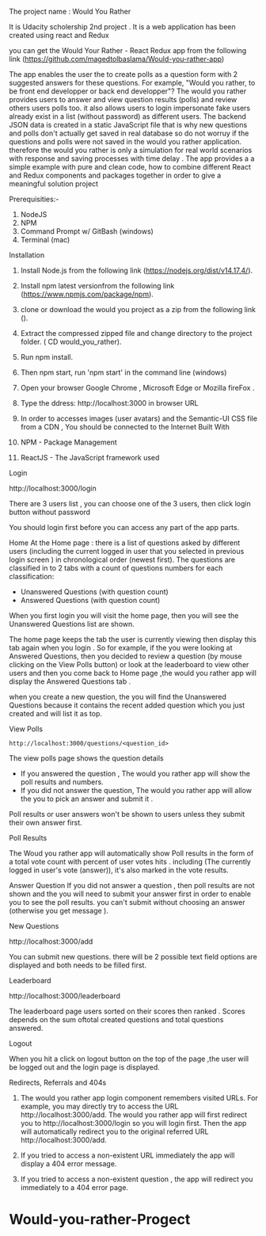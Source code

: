 The project name : Would You Rather

It is Udacity scholership 2nd project .
It is a web application has been created using react and Redux 


you can get the Would Your Rather - React Redux app from the following link (https://github.com/magedtolbaslama/Would-you-rather-app)

The app enables  the user the to create polls as a question form  with 2 suggested answers for these questions. For example, "Would you rather, to be front end developper or back end developper"? The would you rather provides  users to answer and view question results (polls) and review others users polls too. it also  allows users to login impersonate fake users already exist in a list (without password) as different users. The backend JSON data is created in  a static JavaScript file that is why  new questions and polls don't actually get saved in real database so do not worruy if the questions and polls were not saved in the would you rather application. therefore the would you rather is only a simulation for  real world scenarios with response and saving processes with time delay . The app provides a a simple  example with pure and clean code, how to combine different React and Redux components and packages together in order to give a meaningful solution project

 Prerequisities:-

1. NodeJS
2. NPM
3. Command Prompt w/ GitBash (windows)
4. Terminal (mac)


 Installation

1. Install Node.js from the following link   (https://nodejs.org/dist/v14.17.4/).

2. Install npm latest versionfrom the following link (https://www.npmjs.com/package/npm).

3. clone or download the would you project as a zip from the following link ().

4. Extract the compressed zipped file and change directory to the project folder. ( CD would_you_rather).

5. Run npm install.

6. Then npm start, run 'npm start' in the command line (windows)

7. Open your browser Google Chrome , Microsoft Edge or Mozilla fireFox .

8. Type the ddress: http://localhost:3000 in browser URL

7. In order to accesses images (user avatars) and the Semantic-UI CSS file from a CDN , You should be connected to the Internet 
 Built With
1. NPM - Package Management
2. ReactJS - The JavaScript framework used


Login

http://localhost:3000/login

There are 3 users list , you can choose one of the 3 users, then click login button without password 

You should login first before you can access any part of the app parts.

Home
At the Home page : there is a list of questions asked by different  users (including the current logged in user that you selected in previous login screen ) in chronological order (newest first). The questions are classified in to 2 tabs with a count of questions numbers for each classification: 

- Unanswered Questions (with question count) 
- Answered Questions (with question count)


When you first login you will visit the home page, then you will see the Unanswered Questions list are shown. 

The home page keeps the tab the user is currently viewing then display this tab again when you login  . So for example, if the you  were looking at Answered Questions, then you decided to review a question (by mouse clicking on the View Polls button) or look at the leaderboard to view other users and then  you come back to Home page ,the would you rather app will display the Answered Questions tab .

when you create a new question, the you will find the Unanswered Questions because it contains the recent added question which you just created and will list it as top.

View Polls

    http://localhost:3000/questions/<question_id>

The view polls page shows the question details

- If you answered the question , The would you rather app will show the poll results and numbers. 
- If you did not answer the question,  The would you rather app will allow the you to pick an answer and submit it .

Poll results or user answers won't be shown to users unless they submit their own answer first.

Poll Results

The Woud you rather app will automatically show Poll results in the form of a total vote count with  percent of user votes hits . including (The currently logged in user's vote (answer)), it's also marked in the vote results.

 Answer Question
If you did not answer a question , then poll results are not shown and the you will need to submit your answer first in order to enable you to see the poll results. you can't submit without choosing an answer (otherwise you get message ).

New Questions

http://localhost:3000/add

You can submit new questions. there will be 2 possible text field options are displayed and both needs to be filled first. 

Leaderboard

http://localhost:3000/leaderboard

The leaderboard page users sorted on their scores then ranked . Scores depends on the sum oftotal created questions and total questions answered.

Logout

When you hit a click on logout button on the top of the page ,the user will be logged out and the login page is displayed.

Redirects, Referrals and 404s

1. The would you rather app login component remembers visited URLs. For example, you may directly try to access the URL http://localhost:3000/add. The would you rather app will first redirect you to http://localhost:3000/login so you will login first. Then the app will automatically redirect you to the original referred URL http://localhost:3000/add.

2. If you tried to access a non-existent URL immediately the app will display a 404 error message.
3. If you tried to access a non-existent question  , the app will redirect you immediately to a 404 error page.



# Would-you-rather-Progect
